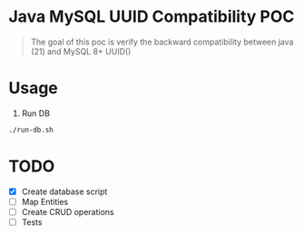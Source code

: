 # Java MySQL UUID Compatibility POC

> The goal of this poc is verify the backward compatibility between java (21) and MySQL 8+ UUID()

# Usage

1. Run DB
```bash
./run-db.sh
```

# TODO

- [X] Create database script
- [ ] Map Entities
- [ ] Create CRUD operations
- [ ] Tests